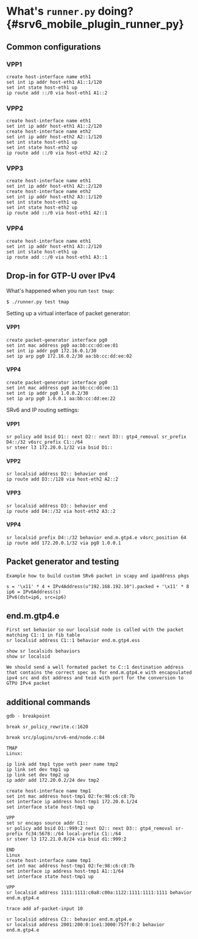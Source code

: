 # What's `runner.py` doing? {#srv6_mobile_plugin_runner_py}

## Common configurations

### VPP1

```
create host-interface name eth1
set int ip addr host-eth1 A1::1/120
set int state host-eth1 up
ip route add ::/0 via host-eth1 A1::2
```


### VPP2

```
create host-interface name eth1
set int ip addr host-eth1 A1::2/120
create host-interface name eth2
set int ip addr host-eth2 A2::1/120
set int state host-eth1 up
set int state host-eth2 up
ip route add ::/0 via host-eth2 A2::2
```


### VPP3

```
create host-interface name eth1
set int ip addr host-eth1 A2::2/120
create host-interface name eth2
set int ip addr host-eth2 A3::1/120
set int state host-eth1 up
set int state host-eth2 up
ip route add ::/0 via host-eth1 A2::1
```

### VPP4

```
create host-interface name eth1
set int ip addr host-eth1 A3::2/120
set int state host-eth1 up
ip route add ::/0 via host-eth1 A3::1
```


## Drop-in for GTP-U over IPv4

What's happened when you run `test tmap`:

    $ ./runner.py test tmap


Setting up a virtual interface of packet generator:

#### VPP1

```
create packet-generator interface pg0
set int mac address pg0 aa:bb:cc:dd:ee:01
set int ip addr pg0 172.16.0.1/30
set ip arp pg0 172.16.0.2/30 aa:bb:cc:dd:ee:02
```

#### VPP4

```
create packet-generator interface pg0
set int mac address pg0 aa:bb:cc:dd:ee:11
set int ip addr pg0 1.0.0.2/30
set ip arp pg0 1.0.0.1 aa:bb:cc:dd:ee:22
```

SRv6 and IP routing settings:

#### VPP1

```
sr policy add bsid D1:: next D2:: next D3:: gtp4_removal sr_prefix D4::/32 v6src_prefix C1::/64
sr steer l3 172.20.0.1/32 via bsid D1::

```

#### VPP2

```
sr localsid address D2:: behavior end
ip route add D3::/128 via host-eth2 A2::2
```

#### VPP3

```
sr localsid address D3:: behavior end
ip route add D4::/32 via host-eth2 A3::2
```

#### VPP4

```
sr localsid prefix D4::/32 behavior end.m.gtp4.e v4src_position 64
ip route add 172.20.0.1/32 via pg0 1.0.0.1
```




## Packet generator and testing

    Example how to build custom SRv6 packet in scapy and ipaddress pkgs

    s = '\x11' * 4 + IPv4Address(u"192.168.192.10").packed + '\x11' * 8
    ip6 = IPv6Address(s)
    IPv6(dst=ip6, src=ip6)


## end.m.gtp4.e

    First set behavior so our localsid node is called with the packet
    matching C1::1 in fib table
    sr localsid address C1::1 behavior end.m.gtp4.ess

    show sr localsids behaviors
    show sr localsid

    We should send a well formated packet to C::1 destination address
    that contains the correct spec as for end.m.gtp4.e with encapsulated
    ipv4 src and dst address and teid with port for the conversion to
    GTPU IPv4 packet


## additional commands

    gdb - breakpoint

    break sr_policy_rewrite.c:1620

    break src/plugins/srv6-end/node.c:84

    TMAP
    Linux:

    ip link add tmp1 type veth peer name tmp2
    ip link set dev tmp1 up
    ip link set dev tmp2 up
    ip addr add 172.20.0.2/24 dev tmp2

    create host-interface name tmp1
    set int mac address host-tmp1 02:fe:98:c6:c8:7b
    set interface ip address host-tmp1 172.20.0.1/24
    set interface state host-tmp1 up

    VPP
    set sr encaps source addr C1::
    sr policy add bsid D1::999:2 next D2:: next D3:: gtp4_removal sr-prefix fc34:5678::/64 local-prefix C1::/64
    sr steer l3 172.21.0.0/24 via bsid d1::999:2

    END
    Linux
    create host-interface name tmp1
    set int mac address host-tmp1 02:fe:98:c6:c8:7b
    set interface ip address host-tmp1 A1::1/64
    set interface state host-tmp1 up

    VPP
    sr localsid address 1111:1111:c0a8:c00a:1122:1111:1111:1111 behavior end.m.gtp4.e

    trace add af-packet-input 10

    sr localsid address C3:: behavior end.m.gtp4.e
    sr localsid address 2001:200:0:1ce1:3000:757f:0:2 behavior end.m.gtp4.e
